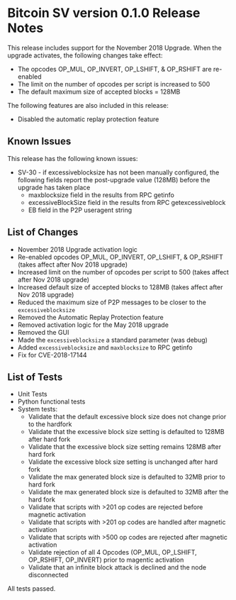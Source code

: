 # Bitcoin SV version 0.1.0 Release Notes

This release includes support for the November 2018 Upgrade. When the upgrade activates, the 
following changes take effect:
 - The opcodes OP_MUL, OP_INVERT, OP_LSHIFT, & OP_RSHIFT are re-enabled
 - The limit on the number of opcodes per script is increased to 500
 - The default maximum size of accepted blocks = 128MB
 
The following features are also included in this release:
 - Disabled the automatic replay protection feature

## Known Issues
This release has the following known issues:

* SV-30 - if excessiveblocksize has not been manually configured, the following fields report the
post-upgrade value (128MB) before the upgrade has taken place
  * maxblocksize field in the results from RPC getinfo
  * excessiveBlockSize field in the results from RPC getexcessiveblock
  * EB field in the P2P useragent string

## List of Changes
* November 2018 Upgrade activation logic
* Re-enabled opcodes OP_MUL, OP_INVERT, OP_LSHIFT, & OP_RSHIFT (takes affect after Nov 2018 upgrade)
* Increased limit on the number of opcodes per script to 500 (takes affect after Nov 2018 upgrade)
* Increased default size of accepted blocks to 128MB  (takes affect after Nov 2018 upgrade)
* Reduced the maximum size of P2P messages to be closer to the `excessiveblocksize`
* Removed the Automatic Replay Protection feature
* Removed activation logic for the May 2018 upgrade
* Removed the GUI
* Made the `excessiveblocksize` a standard parameter (was debug)
* Added `excessiveblocksize` and `maxblocksize` to RPC getinfo
* Fix for CVE-2018-17144

## List of Tests
* Unit Tests
* Python functional tests
* System tests:
  * Validate that the default excessive block size does not change prior to the hardfork
  * Validate that the excessive block size setting is defaulted to 128MB after hard fork
  * Validate that the excessive block size setting remains 128MB after hard fork
  * Validate the excessive block size setting is unchanged after hard fork
  * Validate the max generated block size is defaulted to 32MB prior to hard fork
  * Validate the max generated block size is defaulted to 32MB after the hard fork
  * Validate that scripts with >201 op codes are rejected before magnetic activation
  * Validate that scripts with >201 op codes are handled after magnetic activation
  * Validate that scripts with >500 op codes are rejected after magnetic activation
  * Validate rejection of all 4 Opcodes (OP_MUL, OP_LSHIFT, OP_RSHIFT, OP_INVERT) prior to magentic activation
  * Validate that an infinite block attack is declined and the node disconnected

All tests passed.
